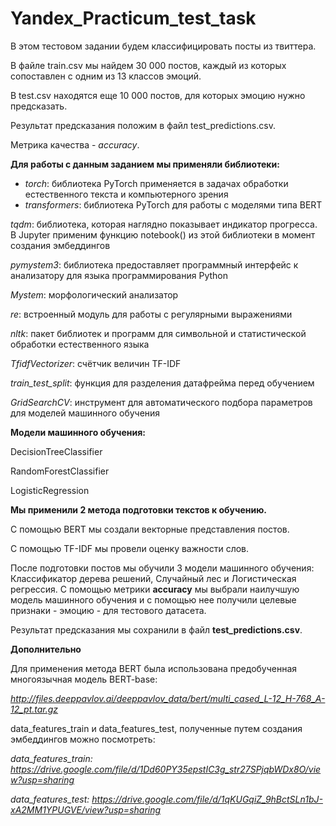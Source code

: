 # Yandex_Practicum_test_task

В этом тестовом задании будем классифицировать посты из твиттера.

В файле train.csv мы найдем 30 000 постов, каждый из которых сопоставлен с одним из 13 классов эмоций.

В test.csv находятся еще 10 000 постов, для которых эмоцию нужно предсказать.

Результат предсказания положим в файл test_predictions.csv.

Метрика качества - *accuracy*.

**Для работы с данным заданием мы применяли библиотеки:**

- *torch*: библиотека PyTorch применяется в задачах обработки естественного текста и компьютерного зрения
- *transformers*: библиотека PyTorch для работы с моделями типа BERT
 
 *tqdm*: библиотека, которая наглядно показывает индикатор прогресса. В Jupyter применим функцию notebook() из этой библиотеки в момент создания эмбеддингов
 
 *pymystem3*: библиотека предоставляет программный интерфейс к анализатору для языка программирования Python
 
 *Mystem*: морфологический анализатор
 
 *re*: встроенный модуль для работы с регулярными выражениями
 
 *nltk*: пакет библиотек и программ для символьной и статистической обработки естественного языка
 
 *TfidfVectorizer*: счётчик величин TF-IDF
 
 *train_test_split*: функция для разделения датафрейма перед обучением
 
 *GridSearchCV*: инструмент для автоматического подбора параметров для моделей машинного обучения

**Модели машинного обучения:**

 DecisionTreeClassifier
 
 RandomForestClassifier
 
 LogisticRegression

**Мы применили 2 метода подготовки текстов к обучению.**

С помощью BERT мы создали векторные представления постов.

С помощью TF-IDF мы провели оценку важности слов.

После подготовки постов мы обучили 3 модели машинного обучения: Классификатор дерева решений, Случайный лес и Логистическая регрессия.
С помощью метрики **accuracy** мы выбрали наилучшую модель машинного обучения и с помощью нее получили целевые признаки - эмоцию - для тестового датасета.

Результат предсказания мы сохранили в файл **test_predictions.csv**.

**Дополнительно**

Для применения метода BERT была использована предобученная многоязычная модель BERT-base:

  *http://files.deeppavlov.ai/deeppavlov_data/bert/multi_cased_L-12_H-768_A-12_pt.tar.gz*

data_features_train и data_features_test, полученные путем создания эмбеддингов можно посмотреть:

  *data_features_train: https://drive.google.com/file/d/1Dd60PY35epstIC3g_str27SPjqbWDx8O/view?usp=sharing*
  
  *data_features_test: https://drive.google.com/file/d/1qKUGqiZ_9hBctSLn1bJ-xA2MM1YPUGVE/view?usp=sharing*
